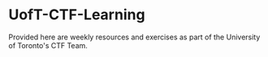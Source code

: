 # UofT-CTF-Learning
Provided here are weekly resources and exercises as part of the University of Toronto's CTF Team.
